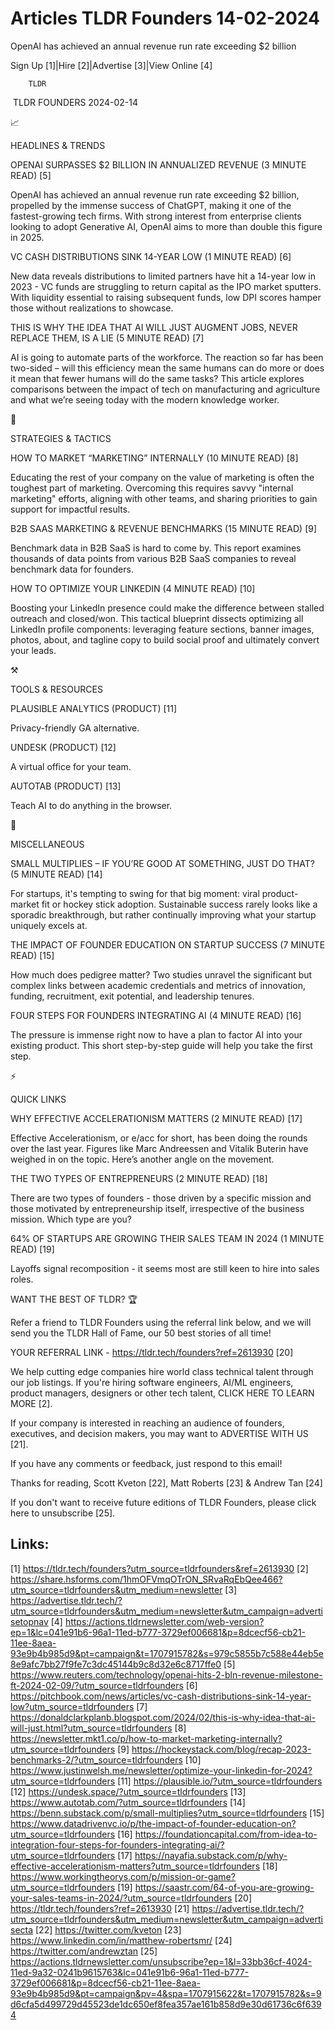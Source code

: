 # Articles TLDR Founders 14-02-2024

OpenAI has achieved an annual revenue run rate exceeding $2 billion  

Sign Up [1]|Hire [2]|Advertise [3]|View Online [4] 

		TLDR 

 TLDR FOUNDERS 2024-02-14

📈 

HEADLINES & TRENDS

 OPENAI SURPASSES $2 BILLION IN ANNUALIZED REVENUE (3 MINUTE READ) [5]


 OpenAI has achieved an annual revenue run rate exceeding $2 billion,
propelled by the immense success of ChatGPT, making it one of the
fastest-growing tech firms. With strong interest from enterprise
clients looking to adopt Generative AI, OpenAI aims to more than
double this figure in 2025. 

 VC CASH DISTRIBUTIONS SINK 14-YEAR LOW (1 MINUTE READ) [6] 

 New data reveals distributions to limited partners have hit a 14-year
low in 2023 - VC funds are struggling to return capital as the IPO
market sputters. With liquidity essential to raising subsequent funds,
low DPI scores hamper those without realizations to showcase. 

 THIS IS WHY THE IDEA THAT AI WILL JUST AUGMENT JOBS, NEVER REPLACE
THEM, IS A LIE (5 MINUTE READ) [7] 

 AI is going to automate parts of the workforce. The reaction so far
has been two-sided – will this efficiency mean the same humans can
do more or does it mean that fewer humans will do the same tasks? This
article explores comparisons between the impact of tech on
manufacturing and agriculture and what we’re seeing today with the
modern knowledge worker. 

🧠 

STRATEGIES & TACTICS

 HOW TO MARKET “MARKETING” INTERNALLY (10 MINUTE READ) [8] 

 Educating the rest of your company on the value of marketing is often
the toughest part of marketing. Overcoming this requires savvy
"internal marketing" efforts, aligning with other teams, and sharing
priorities to gain support for impactful results. 

 B2B SAAS MARKETING & REVENUE BENCHMARKS (15 MINUTE READ) [9] 

 Benchmark data in B2B SaaS is hard to come by. This report examines
thousands of data points from various B2B SaaS companies to reveal
benchmark data for founders. 

 HOW TO OPTIMIZE YOUR LINKEDIN (4 MINUTE READ) [10] 

 Boosting your LinkedIn presence could make the difference between
stalled outreach and closed/won. This tactical blueprint dissects
optimizing all LinkedIn profile components: leveraging feature
sections, banner images, photos, about, and tagline copy to build
social proof and ultimately convert your leads. 

⚒️ 

TOOLS & RESOURCES

 PLAUSIBLE ANALYTICS (PRODUCT) [11] 

 Privacy-friendly GA alternative. 

 UNDESK (PRODUCT) [12] 

 A virtual office for your team. 

 AUTOTAB (PRODUCT) [13] 

 Teach AI to do anything in the browser. 

🎁 

MISCELLANEOUS

 SMALL MULTIPLIES – IF YOU’RE GOOD AT SOMETHING, JUST DO THAT? (5
MINUTE READ) [14] 

 For startups, it's tempting to swing for that big moment: viral
product-market fit or hockey stick adoption. Sustainable success
rarely looks like a sporadic breakthrough, but rather continually
improving what your startup uniquely excels at. 

 THE IMPACT OF FOUNDER EDUCATION ON STARTUP SUCCESS (7 MINUTE READ)
[15] 

 How much does pedigree matter? Two studies unravel the significant
but complex links between academic credentials and metrics of
innovation, funding, recruitment, exit potential, and leadership
tenures. 

 FOUR STEPS FOR FOUNDERS INTEGRATING AI (4 MINUTE READ) [16] 

 The pressure is immense right now to have a plan to factor AI into
your existing product. This short step-by-step guide will help you
take the first step. 

⚡ 

QUICK LINKS

 WHY EFFECTIVE ACCELERATIONISM MATTERS (2 MINUTE READ) [17] 

 Effective Accelerationism, or e/acc for short, has been doing the
rounds over the last year. Figures like Marc Andreessen and Vitalik
Buterin have weighed in on the topic. Here’s another angle on the
movement. 

 THE TWO TYPES OF ENTREPRENEURS (2 MINUTE READ) [18] 

 There are two types of founders - those driven by a specific mission
and those motivated by entrepreneurship itself, irrespective of the
business mission. Which type are you? 

 64% OF STARTUPS ARE GROWING THEIR SALES TEAM IN 2024 (1 MINUTE READ)
[19] 

 Layoffs signal recomposition - it seems most are still keen to hire
into sales roles. 

WANT THE BEST OF TLDR? 🏆

Refer a friend to TLDR Founders using the referral link below, and we
will send you the TLDR Hall of Fame, our 50 best stories of all time!

YOUR REFERRAL LINK - https://tldr.tech/founders?ref=2613930 [20]

 We help cutting edge companies hire world class technical talent
through our job listings. If you're hiring software engineers, AI/ML
engineers, product managers, designers or other tech talent, CLICK
HERE TO LEARN MORE [2]. 

If your company is interested in reaching an audience of founders,
executives, and decision makers, you may want to ADVERTISE WITH US
[21]. 

If you have any comments or feedback, just respond to this email! 

Thanks for reading, 
Scott Kveton [22], Matt Roberts [23] & Andrew Tan [24] 

If you don't want to receive future editions of TLDR Founders,
please click here to unsubscribe [25]. 

 

Links:
------
[1] https://tldr.tech/founders?utm_source=tldrfounders&ref=2613930
[2] https://share.hsforms.com/1hmOFVmqOTrON_SRvaRqEbQee466?utm_source=tldrfounders&utm_medium=newsletter
[3] https://advertise.tldr.tech/?utm_source=tldrfounders&utm_medium=newsletter&utm_campaign=advertisetopnav
[4] https://actions.tldrnewsletter.com/web-version?ep=1&lc=041e91b6-96a1-11ed-b777-3729ef006681&p=8dcecf56-cb21-11ee-8aea-93e9b4b985d9&pt=campaign&t=1707915782&s=979c5855b7c588e44eb5e8e9afc7bb27f9fe7c3dc45144b9c8d32e6c8717ffe0
[5] https://www.reuters.com/technology/openai-hits-2-bln-revenue-milestone-ft-2024-02-09/?utm_source=tldrfounders
[6] https://pitchbook.com/news/articles/vc-cash-distributions-sink-14-year-low?utm_source=tldrfounders
[7] https://donaldclarkplanb.blogspot.com/2024/02/this-is-why-idea-that-ai-will-just.html?utm_source=tldrfounders
[8] https://newsletter.mkt1.co/p/how-to-market-marketing-internally?utm_source=tldrfounders
[9] https://hockeystack.com/blog/recap-2023-benchmarks-2/?utm_source=tldrfounders
[10] https://www.justinwelsh.me/newsletter/optimize-your-linkedin-for-2024?utm_source=tldrfounders
[11] https://plausible.io/?utm_source=tldrfounders
[12] https://undesk.space/?utm_source=tldrfounders
[13] https://www.autotab.com/?utm_source=tldrfounders
[14] https://benn.substack.com/p/small-multiplies?utm_source=tldrfounders
[15] https://www.datadrivenvc.io/p/the-impact-of-founder-education-on?utm_source=tldrfounders
[16] https://foundationcapital.com/from-idea-to-integration-four-steps-for-founders-integrating-ai/?utm_source=tldrfounders
[17] https://nayafia.substack.com/p/why-effective-accelerationism-matters?utm_source=tldrfounders
[18] https://www.workingtheorys.com/p/mission-or-game?utm_source=tldrfounders
[19] https://saastr.com/64-of-you-are-growing-your-sales-teams-in-2024/?utm_source=tldrfounders
[20] https://tldr.tech/founders?ref=2613930
[21] https://advertise.tldr.tech/?utm_source=tldrfounders&utm_medium=newsletter&utm_campaign=advertisecta
[22] https://twitter.com/kveton
[23] https://www.linkedin.com/in/matthew-robertsmr/
[24] https://twitter.com/andrewztan
[25] https://actions.tldrnewsletter.com/unsubscribe?ep=1&l=33bb36cf-4024-11ed-9a32-0241b9615763&lc=041e91b6-96a1-11ed-b777-3729ef006681&p=8dcecf56-cb21-11ee-8aea-93e9b4b985d9&pt=campaign&pv=4&spa=1707915622&t=1707915782&s=9d6cfa5d499729d45523de1dc650ef8fea357ae161b858d9e30d61736c6f6394